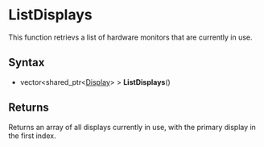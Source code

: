 # ListDisplays #
This function retrievs a list of hardware monitors that are currently in use.

## Syntax ##
- vector<shared_ptr<[Display](CPP_Display.cpp)\> \> **ListDisplays**()

## Returns ##
Returns an array of all displays currently in use, with the primary display in the first index.
